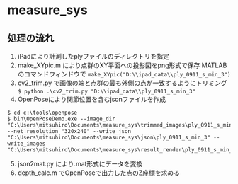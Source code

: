 # measure_sys

## 処理の流れ
1. iPadにより計測したplyファイルのディレクトリを指定
2. make_XYpic.m により点群のXY平面への投影図をpng形式で保存
MATLABのコマンドウィンドウで
`make_XYpic("D:\\ipad_data\\ply_0911_s_min_3")`
3. cv2_trim.py で画像の端と点群の最も外側の点が一致するようにトリミング
`$ python .\cv2_trim.py "D:\\ipad_data\\ply_0911_s_min_3"`
4. OpenPoseにより関節位置を含むjsonファイルを作成
```
$ cd c:\tools\openpose
$ bin\OpenPoseDemo.exe --image_dir "C:\Users\mitsuhiro\Documents\measure_sys\trimmed_images\ply_0911_s_min_3" --net_resolution "320x240" --write_json "C:\Users\mitsuhiro\Documents\measure_sys\json\ply_0911_s_min_3" --write_images "C:\Users\mitsuhiro\Documents\measure_sys\result_render\ply_0911_s_min_3"
```
5. json2mat.py により.mat形式にデータを変換
6. depth_calc.m でOpenPoseで出力した点のZ座標を求める
